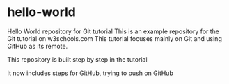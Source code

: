 # hello-world
Hello World repository for Git tutorial
This is an example repository for the Git tutorial on w3schools.com
This tutorial focuses mainly on Git and using GitHub as its remote.

This repository is built step by step in the tutorial

It now includes steps for GitHub,
trying to push on GitHub
